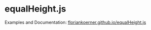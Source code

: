 equalHeight.js
==============

Examples and Documentation: [floriankoerner.github.io/equalHeight.js](http://floriankoerner.github.io/equalHeight.js)